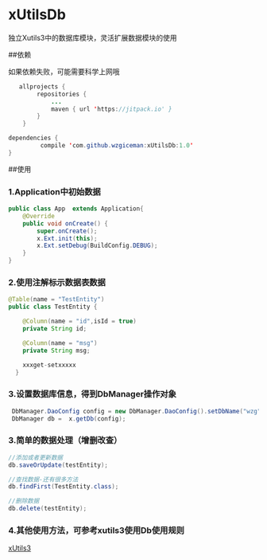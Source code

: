 # xUtilsDb
独立Xutils3中的数据库模块，灵活扩展数据模块的使用


##依赖

如果依赖失败，可能需要科学上网哦

```java
   allprojects {
		repositories {
			...
			maven { url 'https://jitpack.io' }
		}
	}

```

```java
dependencies {
	     compile 'com.github.wzgiceman:xUtilsDb:1.0'
}

```

##使用

### 1.Application中初始数据
```java
public class App  extends Application{
    @Override
    public void onCreate() {
        super.onCreate();
        x.Ext.init(this);
        x.Ext.setDebug(BuildConfig.DEBUG);
    }
}
```

### 2.使用注解标示数据表数据

```java
@Table(name = "TestEntity")
public class TestEntity {

    @Column(name = "id",isId = true)
    private String id;

    @Column(name = "msg")
    private String msg;

    xxxget-setxxxxx
  }
```

### 3.设置数据库信息，得到DbManager操作对象
```java
 DbManager.DaoConfig config = new DbManager.DaoConfig().setDbName("wzg").setDbVersion(1);
 DbManager db =  x.getDb(config);
```


### 3.简单的数据处理（增删改查）

```java
//添加或者更新数据
db.saveOrUpdate(testEntity);

//查找数据-还有很多方法
db.findFirst(TestEntity.class);

//删除数据
db.delete(testEntity);
```

### 4.其他使用方法，可参考xutils3使用Db使用规则

[xUtils3](https://github.com/wyouflf/xUtils3)

